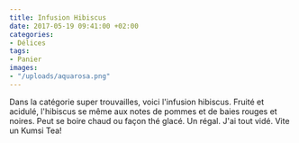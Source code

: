 ```yaml
---
title: Infusion Hibiscus
date: 2017-05-19 09:41:00 +02:00
categories:
- Délices
tags:
- Panier
images:
- "/uploads/aquarosa.png"
---
```


Dans la catégorie super trouvailles, voici l'infusion hibiscus. Fruité et acidulé, l'hibiscus se même aux notes de pommes et de baies rouges et noires. Peut se boire chaud ou façon thé glacé. Un régal. J'ai tout vidé. Vite un Kumsi Tea!
